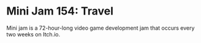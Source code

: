 # Mini Jam 154: Travel
Mini jam is a 72-hour-long video game development jam that occurs every two weeks on Itch.io.


